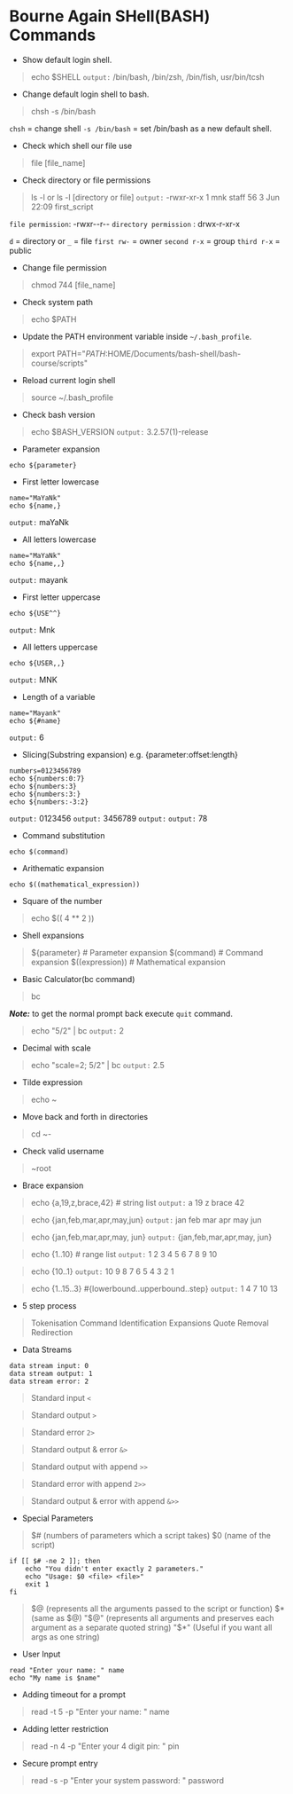 
# Bourne Again SHell(BASH) Commands

- Show default login shell.
> echo $SHELL
`output:` /bin/bash, /bin/zsh, /bin/fish, usr/bin/tcsh

- Change default login shell to bash.
> chsh -s /bin/bash

`chsh` = change shell
`-s /bin/bash` = set /bin/bash as a new default shell.

- Check which shell our file use
> file [file_name]

- Check directory or file permissions
> ls -l or ls -l [directory or file]
`output:` -rwxr-xr-x  1 mnk  staff  56  3 Jun 22:09 first_script

`file permission`: -rwxr--r--
`directory permission` : drwx-r-xr-x

`d` = directory or `_` = file
`first rw-` = owner
`second r-x` = group
`third r-x` = public

- Change file permission
> chmod 744 [file_name]

- Check system path
> echo $PATH

- Update the PATH environment variable inside `~/.bash_profile`.
> export PATH="$PATH:$HOME/Documents/bash-shell/bash-course/scripts"

- Reload current login shell
> source ~/.bash_profile

- Check bash version
> echo $BASH_VERSION
`output:` 3.2.57(1)-release

- Parameter expansion
```
echo ${parameter}
```

- First letter lowercase
```
name="MaYaNk"
echo ${name,}
```
`output:` maYaNk

- All letters lowercase
```
name="MaYaNk"
echo ${name,,}
```
`output:` mayank

- First letter uppercase
```
echo ${USE^^}
```
`output:` Mnk

- All letters uppercase
```
echo ${USER,,}
```
`output:` MNK

- Length of a variable
```
name="Mayank"
echo ${#name}
```
`output:` 6

- Slicing(Substring expansion)
e.g. {parameter:offset:length}
```
numbers=0123456789
echo ${numbers:0:7}
echo ${numbers:3}
echo ${numbers:3:}
echo ${numbers:-3:2}
```
`output:` 0123456
`output:` 3456789
`output:` 
`output:` 78

- Command substitution
```
echo $(command)
```

- Arithematic expansion
```
echo $((mathematical_expression))
```

- Square of the number
> echo $(( 4 ** 2 ))

- Shell expansions
> ${parameter} # Parameter expansion
> $(command) # Command expansion
> $((expression)) # Mathematical expansion

- Basic Calculator(bc command)
> bc

**_Note:_** to get the normal prompt back execute `quit` command.

> echo "5/2" | bc
`output:` 2

- Decimal with scale 
> echo "scale=2; 5/2" | bc
`output:` 2.5

- Tilde expression
> echo ~

- Move back and forth in directories
> cd ~-

- Check valid username
> ~root

- Brace expansion
> echo {a,19,z,brace,42} # string list
`output:` a 19 z brace 42

> echo {jan,feb,mar,apr,may,jun}
`output:` jan feb mar apr may jun

> echo {jan,feb,mar,apr,may, jun}
`output:` {jan,feb,mar,apr,may, jun}

> echo {1..10} # range list
`output:` 1 2 3 4 5 6 7 8 9 10

> echo {10..1}
`output:` 10 9 8 7 6 5 4 3 2 1

> echo {1..15..3} #{lowerbound..upperbound..step}
`output:` 1 4 7 10 13

- 5 step process
> Tokenisation
> Command Identification
> Expansions
> Quote Removal
> Redirection

- Data Streams
```
data stream input: 0
data stream output: 1
data stream error: 2
```

> Standard input
`<`

> Standard output
`>`

> Standard error
`2>`

> Standard output & error
`&>`

> Standard output with append
`>>`

> Standard error with append
`2>>`

> Standard output & error with append
`&>>`

- Special Parameters
> $# (numbers of parameters which a script takes)
> $0 (name of the script)

```
if [[ $# -ne 2 ]]; then
    echo "You didn't enter exactly 2 parameters."
    echo "Usage: $0 <file> <file>"
    exit 1
fi
```

> $@ (represents all the arguments passed to the script or function)
> $* (same as $@)
> "$@" (represents all arguments and preserves each argument as a separate quoted string)
> "$*" (Useful if you want all args as one string)

- User Input
```
read "Enter your name: " name
echo "My name is $name"
```

- Adding timeout for a prompt
> read -t 5 -p "Enter your name: " name

- Adding letter restriction
> read -n 4 -p "Enter your 4 digit pin: " pin

- Secure prompt entry
> read -s -p "Enter your system password: " password
